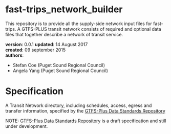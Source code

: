 # fast-trips_network_builder 
This repository is to provide all the supply-side network input files for fast-trips. A GTFS-PLUS transit network consists of required and optional data files that together describe a network of transit service. 


**version**: 0.0.1
**updated**: 14 August 2017  
**created**: 09 september 2015  
**authors**:  

 * Stefan Coe  (Puget Sound Regional Council) 
 * Angela Yang (Puget Sound Regional Council) 

# Specification
A Transit Network directory, including schedules, access, egress and transfer information, specified by the [GTFS-Plus Data Standards Repository](https://github.com/osplanning-data-standards/GTFS-PLUS)

NOTE: [GTFS-Plus Data Standards Repository](https://github.com/osplanning-data-standards/GTFS-PLUS) is a draft specification and still under development.


